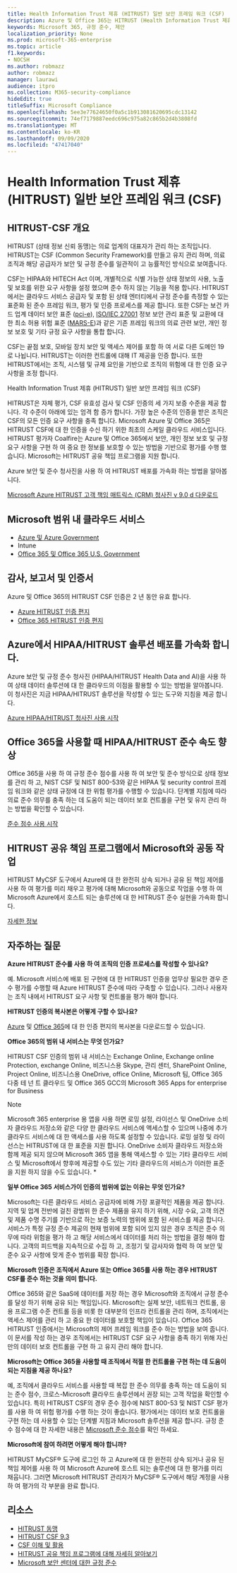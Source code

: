 ```yaml
---
title: Health Information Trust 제휴 (HITRUST) 일반 보안 프레임 워크 (CSF)
description: Azure 및 Office 365는 HITRUST (Health Information Trust 제휴) (CSF)를 인증 합니다.
keywords: Microsoft 365, 규정 준수, 제안
localization_priority: None
ms.prod: microsoft-365-enterprise
ms.topic: article
f1.keywords:
- NOCSH
ms.author: robmazz
author: robmazz
manager: laurawi
audience: itpro
ms.collection: M365-security-compliance
hideEdit: true
titleSuffix: Microsoft Compliance
ms.openlocfilehash: 5ee3e77624650f0a5c1b913081620695cdc13142
ms.sourcegitcommit: 74ef7179887eedc696c975a82c865b2d4b3808fd
ms.translationtype: MT
ms.contentlocale: ko-KR
ms.lasthandoff: 09/09/2020
ms.locfileid: "47417040"
---
```

# <a name="health-information-trust-alliance-hitrust-common-security-framework-csf"></a>Health Information Trust 제휴 (HITRUST) 일반 보안 프레임 워크 (CSF)

## <a name="hitrust--csf-overview"></a>HITRUST-CSF 개요

HITRUST (상태 정보 신뢰 동맹)는 의료 업계의 대표자가 관리 하는 조직입니다. HITRUST는 CSF (Common Security Framework)를 만들고 유지 관리 하며, 의료 조직과 해당 공급자가 보안 및 규정 준수를 일관적이 고 능률적인 방식으로 보여줍니다.

CSF는 HIPAA와 HITECH Act 이며, 개별적으로 식별 가능한 상태 정보의 사용, 노출 및 보호를 위한 요구 사항을 설정 했으며 준수 하지 않는 기능을 적용 합니다. HITRUST에서는 클라우드 서비스 공급자 및 포함 된 상태 엔터티에서 규정 준수를 측정할 수 있는 표준화 된 준수 프레임 워크, 평가 및 인증 프로세스를 제공 합니다. 또한 CSF는 보건 카드 업계 데이터 보안 표준 ([pci-e](https://www.microsoft.com/trustcenter/compliance/pci)), [ISO/IEC 27001](https://www.microsoft.com/trustcenter/compliance/iso-iec-27001) 정보 보안 관리 표준 및 교환에 대 한 최소 허용 위험 표준 ([MARS-E](https://www.microsoft.com/trustcenter/compliance/mars-e))과 같은 기존 프레임 워크의 의료 관련 보안, 개인 정보 보호 및 기타 규정 요구 사항을 통합 합니다.

CSF는 끝점 보호, 모바일 장치 보안 및 액세스 제어를 포함 하 여 서로 다른 도메인 19로 나뉩니다. HITRUST는 이러한 컨트롤에 대해 IT 제공을 인증 합니다. 또한 HITRUST에서는 조직, 시스템 및 규제 요인을 기반으로 조직의 위험에 대 한 인증 요구 사항을 조정 합니다.

Health Information Trust 제휴 (HITRUST) 일반 보안 프레임 워크 (CSF)

HITRUST은 자체 평가, CSF 유효성 검사 및 CSF 인증의 세 가지 보증 수준을 제공 합니다. 각 수준이 아래에 있는 엄격 함 증가 합니다. 가장 높은 수준의 인증을 받은 조직은 CSF의 모든 인증 요구 사항을 충족 합니다. Microsoft Azure 및 Office 365은 HITRUST CSF에 대 한 인증을 수신 하기 위한 최초의 스케일 클라우드 서비스입니다. HITRUST 평가자 Coalfire는 Azure 및 Office 365에서 보안, 개인 정보 보호 및 규정 요구 사항을 구현 하 여 중요 한 정보를 보호할 수 있는 방법을 기반으로 평가를 수행 했습니다. Microsoft는 HITRUST 공유 책임 프로그램을 지원 합니다.

Azure 보안 및 준수 청사진을 사용 하 여 HITRUST 배포를 가속화 하는 방법을 알아봅니다.

[Microsoft Azure HITRUST 고객 책임 매트릭스 (CRM) 청사진 v 9.0 d 다운로드](https://servicetrust.microsoft.com/ViewPage/Blueprint?command=Download&downloadType=Document&downloadId=3ccde498-4761-4be0-be8b-cd8d379a3a4f&docTab=fc060920-cdb8-11e7-bacf-0bf52b09d912_Healthcare_Blueprint)

## <a name="microsoft-in-scope-cloud-services"></a>Microsoft 범위 내 클라우드 서비스

- [Azure 및 Azure Government](https://aka.ms/AzureCompliance)
- Intune
- [Office 365 및 Office 365 U.S. Government](https://go.microsoft.com/fwlink/p/?LinkID=2077751)

## <a name="audits-reports-and-certificates"></a>감사, 보고서 및 인증서

Azure 및 Office 365의 HITRUST CSF 인증은 2 년 동안 유효 합니다.

- [Azure HITRUST 인증 편지](https://servicetrust.microsoft.com/ViewPage/MSComplianceGuideV3?command=Download&downloadType=Document&downloadId=02eaae7a-9d65-42e6-aec8-a8e22de1a494&tab=7027ead0-3d6b-11e9-b9e1-290b1eb4cdeb&docTab=7027ead0-3d6b-11e9-b9e1-290b1eb4cdeb_GRC_Assessment_Reports)
- [Office 365 HITRUST 인증 편지](https://aka.ms/O365HITRUSTcertification)

## <a name="accelerate-your-deployment-of-hipaahitrust-solutions-on-azure"></a>Azure에서 HIPAA/HITRUST 솔루션 배포를 가속화 합니다.

Azure 보안 및 규정 준수 청사진 (HIPAA/HITRUST Health Data and AI)을 사용 하 여 상태 데이터 솔루션에 대 한 클라우드의 이점을 활용할 수 있는 방법을 알아봅니다. 이 청사진은 지금 HIPAA/HITRUST 솔루션을 작성할 수 있는 도구와 지침을 제공 합니다.

[Azure HIPAA/HITRUST 청사진 사용 시작](https://docs.microsoft.com/azure/governance/blueprints/samples/hipaa-hitrust/)

## <a name="accelerate-your-hipaahitrust-compliance-when-using-office-365"></a>Office 365을 사용할 때 HIPAA/HITRUST 준수 속도 향상

Office 365을 사용 하 여 규정 준수 점수를 사용 하 여 보안 및 준수 방식으로 상태 정보를 관리 하 고, NIST CSF 및 NIST 800-53와 같은 HIPAA 및 security control 프레임 워크와 같은 상태 규정에 대 한 위험 평가를 수행할 수 있습니다. 단계별 지침에 따라 의료 준수 의무를 충족 하는 데 도움이 되는 데이터 보호 컨트롤을 구현 및 유지 관리 하는 방법을 확인할 수 있습니다.

[준수 점수 사용 시작](compliance-score.md)

## <a name="collaborate-with-microsoft-in-the-hitrust-shared-responsibility-program"></a>HITRUST 공유 책임 프로그램에서 Microsoft와 공동 작업

HITRUST MyCSF 도구에서 Azure에 대 한 완전히 상속 되거나 공유 된 책임 제어를 사용 하 여 평가를 미리 채우고 평가에 대해 Microsoft와 공동으로 작업을 수행 하 여 Microsoft Azure에서 호스트 되는 솔루션에 대 한 HITRUST 준수 실현을 가속화 합니다.

[자세한 정보](https://go.microsoft.com/fwlink/p/?linkid=2100268)

## <a name="frequently-asked-questions"></a>자주하는 질문

**Azure HITRUST 준수를 사용 하 여 조직의 인증 프로세스를 작성할 수 있나요?**

예. Microsoft 서비스에 배포 된 구현에 대 한 HITRUST 인증을 업무상 필요한 경우 준수 평가를 수행할 때 Azure HITRUST 준수에 따라 구축할 수 있습니다. 그러나 사용자는 조직 내에서 HITRUST 요구 사항 및 컨트롤을 평가 해야 합니다.

**HITRUST 인증의 복사본은 어떻게 구할 수 있나요?**

[Azure](https://servicetrust.microsoft.com/ViewPage/MSComplianceGuideV3?command=Download&downloadType=Document&downloadId=02eaae7a-9d65-42e6-aec8-a8e22de1a494&tab=7027ead0-3d6b-11e9-b9e1-290b1eb4cdeb&docTab=7027ead0-3d6b-11e9-b9e1-290b1eb4cdeb_GRC_Assessment_Reports) 및 [Office 365](https://aka.ms/O365HITRUSTcertification)에 대 한 인증 편지의 복사본을 다운로드할 수 있습니다.

**Office 365의 범위 내 서비스는 무엇 인가요?**

HITRUST CSF 인증의 범위 내 서비스는 Exchange Online, Exchange online Protection, exchange Online, 비즈니스용 Skype, 관리 센터, SharePoint Online, Project Online, 비즈니스용 OneDrive, office Online, Microsoft 팀, Office 365 다중 테 넌 트 클라우드 및 Office 365 GCC의 Microsoft 365 Apps for enterprise for Business

> [!NOTE]
> Microsoft 365 enterprise 용 앱을 사용 하면 로밍 설정, 라이선스 및 OneDrive 소비자 클라우드 저장소와 같은 다양 한 클라우드 서비스에 액세스할 수 있으며 나중에 추가 클라우드 서비스에 대 한 액세스를 사용 하도록 설정할 수 있습니다. 로밍 설정 및 라이선스는 HITRUST에 대 한 표준을 지원 합니다. OneDrive 소비자 클라우드 저장소와 함께 제공 되지 않으며 Microsoft 365 앱을 통해 액세스할 수 있는 기타 클라우드 서비스 및 Microsoft에서 향후에 제공할 수도 있는 기타 클라우드의 서비스가 이러한 표준을 지원 하지 않을 수도 있습니다. *

**일부 Office 365 서비스가이 인증의 범위에 없는 이유는 무엇 인가요?**

Microsoft는 다른 클라우드 서비스 공급자에 비해 가장 포괄적인 제품을 제공 합니다. 지역 및 업계 전반에 걸친 광범위 한 준수 제품을 유지 하기 위해, 시장 수요, 고객 의견 및 제품 수명 주기를 기반으로 하는 보증 노력의 범위에 포함 된 서비스를 제공 합니다. 서비스가 특정 규정 준수 제공의 현재 범위에 포함 되어 있지 않은 경우 조직은 준수 의무에 따라 위험을 평가 하 고 해당 서비스에서 데이터를 처리 하는 방법을 결정 해야 합니다. 고객의 피드백을 지속적으로 수집 하 고, 조정기 및 감사자와 협력 하 여 보안 및 준수 요구 사항에 맞게 준수 범위를 확장 합니다.

**Microsoft 인증은 조직에서 Azure 또는 Office 365를 사용 하는 경우 HITRUST CSF를 준수 하는 것을 의미 합니다.**

Office 365와 같은 SaaS에 데이터를 저장 하는 경우 Microsoft와 조직에서 규정 준수를 달성 하기 위해 공유 되는 책임입니다. Microsoft는 실제 보안, 네트워크 컨트롤, 응용 프로그램 수준 컨트롤 등을 비롯 한 대부분의 인프라 컨트롤을 관리 하며, 조직에서는 액세스 제어를 관리 하 고 중요 한 데이터를 보호할 책임이 있습니다. Office 365 HITRUST 인증에서는 Microsoft의 제어 프레임 워크를 준수 하는 방법을 보여 줍니다. 이 문서를 작성 하는 경우 조직에서는 HITRUST CSF 요구 사항을 충족 하기 위해 자신만의 데이터 보호 컨트롤을 구현 하 고 유지 관리 해야 합니다.

**Microsoft는 Office 365을 사용할 때 조직에서 적절 한 컨트롤을 구현 하는 데 도움이 되는 지침을 제공 하나요?**

예, 조직에서 클라우드 서비스를 사용할 때 복잡 한 준수 의무를 충족 하는 데 도움이 되는 준수 점수, 크로스-Microsoft 클라우드 솔루션에서 권장 되는 고객 작업을 확인할 수 있습니다. 특히 HITRUST CSF의 경우 준수 점수에 NIST 800-53 및 NIST CSF 평가를 사용 하 여 위험 평가를 수행 하는 것이 좋습니다. 평가에서는 데이터 보호 컨트롤을 구현 하는 데 사용할 수 있는 단계별 지침과 Microsoft 솔루션을 제공 합니다. 규정 준수 점수에 대 한 자세한 내용은 [Microsoft 준수 점수](compliance-score.md)를 확인 하세요.

**Microsoft에 참여 하려면 어떻게 해야 합니까?**

HITRUST MyCSF® 도구에 로그인 하 고 Azure에 대 한 완전히 상속 되거나 공유 된 책임 제어를 사용 하 여 Microsoft Azure에 호스트 되는 솔루션에 대 한 평가를 미리 채웁니다. 그러면 Microsoft HITRUST 관리자가 MyCSF® 도구에서 해당 계정을 사용 하 여 평가의 각 부분을 완료 합니다.

## <a name="resources"></a>리소스

- [HITRUST 동맹](https://hitrustalliance.net/)
- [HITRUST CSF 9.3](https://hitrustalliance.net/csf-license-agreement/)
- [CSF 이해 및 활용](https://hitrustalliance.net/understanding-leveraging-csf/)
- [HITRUST 공유 책임 프로그램에 대해 자세히 알아보기](https://go.microsoft.com/fwlink/p/?linkid=2100268)
- [Microsoft 보안 센터에 대한 규정 준수](https://www.microsoft.com/trust-center/compliance/compliance-overview)
